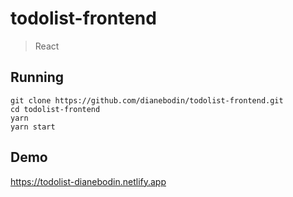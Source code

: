 # todolist-frontend
  
> React
    
## Running
```
git clone https://github.com/dianebodin/todolist-frontend.git
cd todolist-frontend
yarn
yarn start
```
     
## Demo
https://todolist-dianebodin.netlify.app